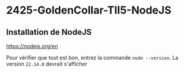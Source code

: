# 2425-GoldenCollar-TII5-NodeJS

## Installation de NodeJS

https://nodejs.org/en

Pour vérifier que tout est bon, entrez la commande `node --version`. La version `22.14.0` devrait s'afficher
